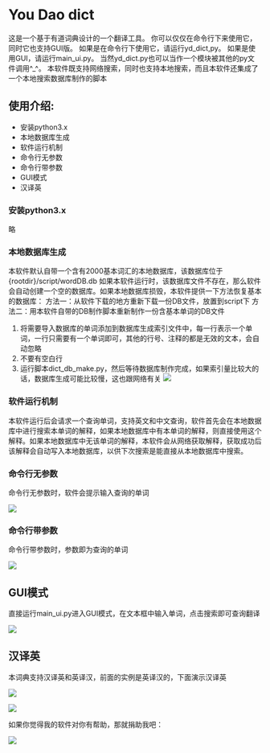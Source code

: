 # You Dao dict

这是一个基于有道词典设计的一个翻译工具。
你可以仅仅在命令行下来使用它，同时它也支持GUI版。
如果是在命令行下使用它，请运行yd_dict,py。
如果是使用GUI，请运行main_ui.py。
当然yd_dict.py也可以当作一个模块被其他的py文件调用^_^。
本软件既支持网络搜索，同时也支持本地搜索，而且本软件还集成了一个本地搜索数据库制作的脚本

## 使用介绍:

* 安装python3.x
* 本地数据库生成
* 软件运行机制
* 命令行无参数
* 命令行带参数
* GUI模式
* 汉译英

### 安装python3.x

略

### 本地数据库生成

本软件默认自带一个含有2000基本词汇的本地数据库，该数据库位于{rootdir}/script/wordDB.db
如果本软件运行时，该数据库文件不存在，那么软件会自动创建一个空的数据库。如果本地数据库损毁，本软件提供一下方法恢复基本的数据库：
方法一：从软件下载的地方重新下载一份DB文件，放置到script下
方法二：用本软件自带的DB制作脚本重新制作一份含基本单词的DB文件
1. 将需要导入数据库的单词添加到数据库生成索引文件中，每一行表示一个单词，一行只需要有一个单词即可，其他的行号、注释的都是无效的文本，会自动忽略
2. 不要有空白行
3. 运行脚本dict_db_make.py，然后等待数据库制作完成，如果索引量比较大的话，数据库生成可能比较慢，这也跟网络有关
![](https://raw.githubusercontent.com/qiuzhiqian/yd_dict/master/doc/1.png)

### 软件运行机制

本软件运行后会请求一个查询单词，支持英文和中文查询，软件首先会在本地数据库中进行搜索本单词的解释，如果本地数据库中有本单词的解释，则直接使用这个解释。如果本地数据库中无该单词的解释，本软件会从网络获取解释，获取成功后该解释会自动写入本地数据库，以供下次搜索是能直接从本地数据库中搜索。

### 命令行无参数

命令行无参数时，软件会提示输入查询的单词

![](https://raw.githubusercontent.com/qiuzhiqian/yd_dict/master/doc/2.png)

### 命令行带参数

命令行带参数时，参数即为查询的单词

![](https://raw.githubusercontent.com/qiuzhiqian/yd_dict/master/doc/3.png)

## GUI模式

直接运行main_ui.py进入GUI模式，在文本框中输入单词，点击搜索即可查询翻译

![](https://raw.githubusercontent.com/qiuzhiqian/yd_dict/master/doc/4.png)

## 汉译英

本词典支持汉译英和英译汉，前面的实例是英译汉的，下面演示汉译英

![](https://raw.githubusercontent.com/qiuzhiqian/yd_dict/master/doc/5.png)

![](https://raw.githubusercontent.com/qiuzhiqian/yd_dict/master/doc/6.png)

如果你觉得我的软件对你有帮助，那就捐助我吧：

![](http://osrkwmsng.bkt.clouddn.com/Alipay.jpg)
